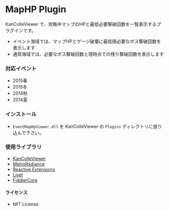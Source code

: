 MapHP Plugin
================

KanColleViewer で、攻略中マップのHPと最低必要撃破回数を一覧表示するプラグインです。

* イベント海域では、マップHPとゲージ破壊に最低限必要なボス撃破回数を表示します
* 通常海域では、必要なボス撃破回数と現時点での残り撃破回数を表示します

### 対応イベント

* 2015春
* 2015冬
* 2014秋
* 2014夏

### インストール

* `EventMapHpViewer.dll` を KanColleViewer の `Plugins` ディレクトリに放り込んで下さい。

### 使用ライブラリ

* [KanColleViewer](http://grabacr.net/kancolleviewer)
* [MetroRadiance](https://www.nuget.org/packages/MetroRadiance)
* [Reactive Extensions](http://rx.codeplex.com/)
* [Livet](http://ugaya40.hateblo.jp/entry/Livet)
* [FiddlerCore](http://www.telerik.com/fiddler/fiddlercore)


#### ライセンス

* MIT License

